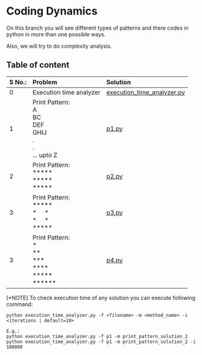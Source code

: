 # Coding Dynamics

On this branch you will see different types of patterns and there codes in python in more than one possible ways.

Also, we will try to do complexity analysis.

## Table of content

| S No.: | Problem | Solution |
|   :--- | :---    | :---     |
| 0 | Execution time analyzer | [execution_time_analyzer.py](execution_time_analyzer.py) |
| 1 | Print Pattern:<br>A<br>BC<br>DEF<br>GHIJ<br>.<br>.<br>... upto Z | [p1.py](p1.py) |
| 2 | Print Pattern:<br>\*\*\*\*\*<br>\*\*\*\*\*<br>\*\*\*\*\* | [p2.py](p2.py) |
| 3 | Print Pattern:<br>\*\*\*\*\*<br>\*&nbsp; &nbsp; &nbsp;\*<br>\*&nbsp; &nbsp; &nbsp;\*<br>\*\*\*\*\* | [p3.py](p3.py) |
| 3 | Print Pattern:<br>\*<br>\*\*<br>\*\*\*<br>\*\*\*\*<br>\*\*\*\*\*<br>\*\*\*\*\*\* | [p4.py](p4.py) |

[*NOTE] To check execution time of any solution you can execute following command:
```
python execution_time_analyzer.py -f <filename> -m <method_name> -i <iterations | default=10>

E.g.:
python execution_time_analyzer.py -f p1 -m print_pattern_solution_2
python execution_time_analyzer.py -f p1 -m print_pattern_solution_2 -i 100000
```
